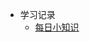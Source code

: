 <!-- 侧边栏 docs/_sidebar.md -->

- 学习记录
  - [每日小知识](/learning/1.%E6%AF%8F%E6%97%A5%E5%B0%8F%E7%9F%A5%E8%AF%86.md)


